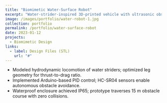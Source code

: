 ```yaml
---
title: "Biomimetic Water-Surface Robot"
excerpt: "Water-strider-inspired 3D-printed vehicle with ultrasonic obstacle avoidance."
image: /images/portfolio/water-robot-1.jpg
collection: portfolio
permalink: /portfolio/water-surface-robot
date: 2023-01-12
projects:
  - Biomimetic Design
links:
  - label: Design Files (STL)
    url: "#"
---
```


* Modeled hydrodynamic locomotion of water striders; optimized leg geometry for thrust-to-drag ratio.
* Implemented Arduino-based PID control; HC-SR04 sensors enable autonomous obstacle avoidance.
* Waterproof enclosure achieved IP65; prototype traverses 15 m obstacle course with zero collisions. 